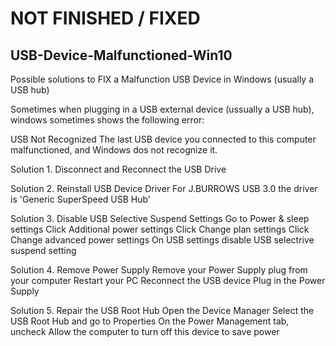 # NOT FINISHED / FIXED #

## USB-Device-Malfunctioned-Win10
Possible solutions to FIX a Malfunction USB Device in Windows (usually a USB hub)

Sometimes when plugging in a USB external device (ussually a USB hub), windows sometimes shows the following error:

USB Not Recognized
The last USB device you connected to this computer malfunctioned, and Windows dos not recognize it.

Solution 1.
Disconnect and Reconnect the USB Drive

Solution 2.
Reinstall USB Device Driver
For J.BURROWS USB 3.0 the driver is 'Generic SuperSpeed USB Hub'

Solution 3.
Disable USB Selective Suspend Settings
Go to Power & sleep settings
Click Additional power settings
Click Change plan settings
Click Change advanced power settings
On USB settings disable USB selectrive suspend setting

Solution 4.
Remove Power Supply
Remove your Power Supply plug from your computer
Restart your PC
Reconnect the USB device
Plug in the Power Supply

Solution 5.
Repair the USB Root Hub
Open the Device Manager
Select the USB Root Hub and go to Properties
On the Power Management tab, uncheck Allow the computer to turn off this device to save power
